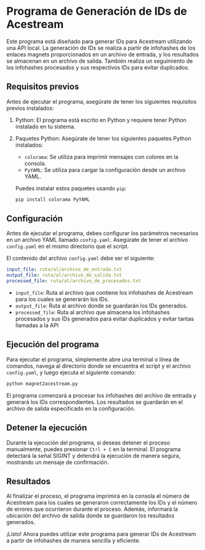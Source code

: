 # Programa de Generación de IDs de Acestream

Este programa está diseñado para generar IDs para Acestream utilizando una API local. La generación de IDs se realiza a partir de infohashes de los enlaces magnets proporcionados en un archivo de entrada, y los resultados se almacenan en un archivo de salida. También realiza un seguimiento de los infohashes procesados y sus respectivos IDs para evitar duplicados.

## Requisitos previos

Antes de ejecutar el programa, asegúrate de tener los siguientes requisitos previos instalados:

1. Python: El programa está escrito en Python y requiere tener Python instalado en tu sistema.

2. Paquetes Python: Asegúrate de tener los siguientes paquetes Python instalados:
   - `colorama`: Se utiliza para imprimir mensajes con colores en la consola.
   - `PyYAML`: Se utiliza para cargar la configuración desde un archivo YAML.

   Puedes instalar estos paquetes usando `pip`:

   ```bash
   pip install colorama PyYAML
   ```

## Configuración

Antes de ejecutar el programa, debes configurar los parámetros necesarios en un archivo YAML llamado `config.yaml`. Asegúrate de tener el archivo `config.yaml` en el mismo directorio que el script.

El contenido del archivo `config.yaml` debe ser el siguiente:

```yaml
input_file: ruta/al/archivo_de_entrada.txt
output_file: ruta/al/archivo_de_salida.txt
processed_file: ruta/al/archivo_de_procesados.txt
```

- `input_file`: Ruta al archivo que contiene los infohashes de Acestream para los cuales se generarán los IDs.
- `output_file`: Ruta al archivo donde se guardarán los IDs generados.
- `processed_file`: Ruta al archivo que almacena los infohashes procesados y sus IDs generados para evitar duplicados y evitar tantas llamadas a la API

## Ejecución del programa

Para ejecutar el programa, simplemente abre una terminal o línea de comandos, navega al directorio donde se encuentra el script y el archivo `config.yaml`, y luego ejecuta el siguiente comando:

```bash
python magnet2acestream.py
```

El programa comenzará a procesar los infohashes del archivo de entrada y generará los IDs correspondientes. Los resultados se guardarán en el archivo de salida especificado en la configuración.

## Detener la ejecución

Durante la ejecución del programa, si deseas detener el proceso manualmente, puedes presionar `Ctrl + C` en la terminal. El programa detectará la señal SIGINT y detendrá la ejecución de manera segura, mostrando un mensaje de confirmación.

## Resultados

Al finalizar el proceso, el programa imprimirá en la consola el número de Acestream para los cuales se generaron correctamente los IDs y el número de errores que ocurrieron durante el proceso. Además, informará la ubicación del archivo de salida donde se guardaron los resultados generados.

¡Listo! Ahora puedes utilizar este programa para generar IDs de Acestream a partir de infohashes de manera sencilla y eficiente.
